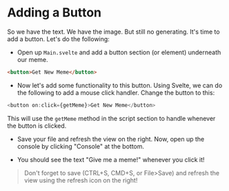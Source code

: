 # Adding a Button

So we have the text. We have the image. But still no generating. It's time to add a button. Let's do the following:

- Open up `Main.svelte` and add a button section (or element) underneath our meme.

```html
<button>Get New Meme</button>
```

- Now let's add some functionality to this button. Using Svelte, we can do the following to add a mouse click handler. Change the button to this:

```js
<button on:click={getMeme}>Get New Meme</button>
```

This will use the `getMeme` method in the script section to handle whenever the button is clicked.

- Save your file and refresh the view on the right. Now, open up the console by clicking "Console" at the bottom.

- You should see the text "Give me a meme!" whenever you click it!

> Don't forget to save (CTRL+S, CMD+S, or File>Save) and refresh the view using the refresh icon on the right!
